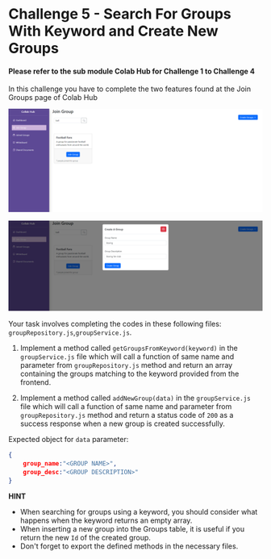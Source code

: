 # Challenge 5 - Search For Groups With Keyword and Create New Groups

#### Please refer to the sub module Colab Hub for Challenge 1 to Challenge 4

In this challenge you have to complete the two features found at the Join Groups page of Colab Hub

<p align="center">
  <img src="./images/13a.png" width="700px">
</p>

<p align="center">
  <img src="./images/13b.png" width="700px">
</p>

Your task involves completing the codes in these following files:
`groupRepository.js`,`groupService.js`.

1. Implement a method called `getGroupsFromKeyword(keyword)` in the `groupService.js` file which will call a function of same name and parameter from `groupRepository.js` method and return an array containing the groups matching to the keyword provided from the frontend.

2. Implement a method called `addNewGroup(data)` in the `groupService.js` file which will call a function of same name and parameter from `groupRepository.js` method and return a status code of `200` as a success response when a new group is created successfully.

Expected object for `data` parameter:
```json
{
    group_name:"<GROUP NAME>",
    group_desc:"<GROUP DESCRIPTION>"
}
```


**HINT** 
- When searching for groups using a keyword, you should consider what happens when the keyword returns an empty array. 
- When inserting a new group into the Groups table, it is useful if you return the new `Id` of the created group.
- Don't forget to export the defined methods in the necessary files.

